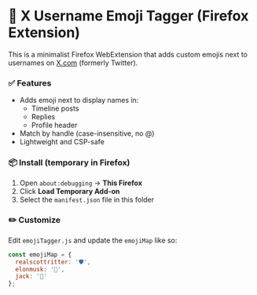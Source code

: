 # 🧩 X Username Emoji Tagger (Firefox Extension)

This is a minimalist Firefox WebExtension that adds custom emojis next to usernames on [X.com](https://x.com) (formerly Twitter).

### ✅ Features
- Adds emoji next to display names in:
  - Timeline posts
  - Replies
  - Profile header
- Match by handle (case-insensitive, no @)
- Lightweight and CSP-safe

### 📦 Install (temporary in Firefox)
1. Open `about:debugging` → **This Firefox**
2. Click **Load Temporary Add-on**
3. Select the `manifest.json` file in this folder

### ✏️ Customize
Edit `emojiTagger.js` and update the `emojiMap` like so:

```js
const emojiMap = {
  realscottritter: '🛡️',
  elonmusk: '🚀',
  jack: '🍔'
};

